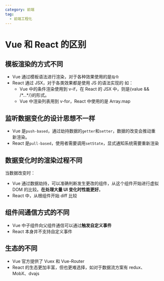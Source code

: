 ```yaml
---
category: 前端
tag:
  - 前端工程化
---
```


# Vue 和 React 的区别

## 模板渲染的方式不同

- Vue 通过模板语法进行渲染，对于各种效果使用的是`指令`
- React 通过 JSX，对于各类效果都是使用 JS 的语法实现的
  如：
  - Vue 中的条件渲染使用到 v-if，在 React 的 JSX 中，则是{value && /\*...\*/}的形式。
  - Vue 中渲染列表用到 v-for，React 中使用的是 Array.map

## 监听数据变化的设计思想不一样

- Vue 是`push-based`，通过劫持数据的`getter`和`setter`，数据的改变会推动重新渲染。
- React 是`pull-based`，使用者需要调用`setState`，显式通知系统需要重新渲染

## 数据变化时的渲染过程不同

当数据改变时：

- Vue 通过数据劫持，可以准确判断发生更改的组件，从这个组件开始进行虚拟 DOM 的比较。**在处理大量 UI 变化时性能更好**。
- React 中，从根组件开始 diff 比较

## 组件间通信方式的不同

- Vue 中子组件向父组件通信可以通过**触发自定义事件**
- React 本身并不支持自定义事件

## 生态的不同

- Vue 官方提供了 Vuex 和 Vue-Router
- React 的生态更加丰富，但也更难选择，如对于数据流方案有 redux、MobX、dvajs
